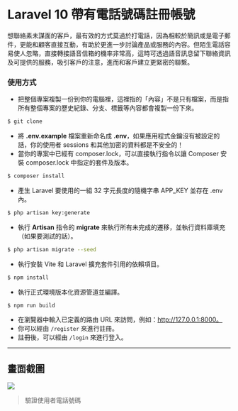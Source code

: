 # Laravel 10 帶有電話號碼註冊帳號

想聯絡素未謀面的客戶，最有效的方式莫過於打電話，因為相較於簡訊或是電子郵件，更能和顧客直接互動，有助於更進一步討論產品或服務的內容。但陌生電話容易使人忽略，直接轉接語音信箱的機率非常高，這時可透過語音訊息留下聯絡資訊及可提供的服務，吸引客戶的注意，進而和客戶建立更緊密的聯繫。

### 使用方式
- 把整個專案複製一份到你的電腦裡，這裡指的「內容」不是只有檔案，而是指所有整個專案的歷史紀錄、分支、標籤等內容都會複製一份下來。
```sh
$ git clone
```
- 將 __.env.example__ 檔案重新命名成 __.env__，如果應用程式金鑰沒有被設定的話，你的使用者 sessions 和其他加密的資料都是不安全的！
- 當你的專案中已經有 composer.lock，可以直接執行指令以讓 Composer 安裝 composer.lock 中指定的套件及版本。
```sh
$ composer install
```
- 產生 Laravel 要使用的一組 32 字元長度的隨機字串 APP_KEY 並存在 .env 內。
```sh
$ php artisan key:generate
```
- 執行 __Artisan__ 指令的 __migrate__ 來執行所有未完成的遷移，並執行資料庫填充（如果要測試的話）。
```sh
$ php artisan migrate --seed
```
- 執行安裝 Vite 和 Laravel 擴充套件引用的依賴項目。
```sh
$ npm install
```
- 執行正式環境版本化資源管道並編譯。
```sh
$ npm run build
```
- 在瀏覽器中輸入已定義的路由 URL 來訪問，例如：http://127.0.0.1:8000。
- 你可以經由 `/register` 來進行註冊。
- 註冊後，可以經由 `/login` 來進行登入。

----

## 畫面截圖
![](https://i.imgur.com/DiKFf8q.png)
> 驗證使用者電話號碼
